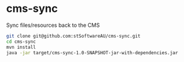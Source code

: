 # cms-sync
Sync files/resources back to the CMS

```bash
git clone git@github.com:stSoftwareAU/cms-sync.git
cd cms-sync
mvn install
java -jar target/cms-sync-1.0-SNAPSHOT-jar-with-dependencies.jar
```
